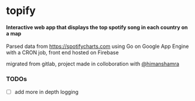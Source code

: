 # topify


#### Interactive web app that displays the top spotify song in each country on a map 

Parsed data from https://spotifycharts.com using Go on Google App Engine with a CRON job, front end hosted on Firebase 


migrated from gitlab, project made in colloboration with [@himanshamra](https://github.com/himanshamra)


### TODOs

- [ ] add more in depth logging